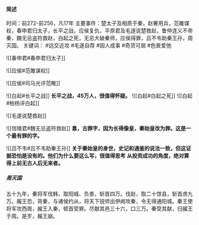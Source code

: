 #### 简述
时间：前272-前256，凡17年
主要事件：楚太子及相质于秦，赵奢用兵，范雎谋权，春申君归太子，长平之战，应侯复仇，平原君及毛遂说楚救赵，鲁仲连义不帝秦，魏无忌盗符救赵，白起之死，无忌大破秦师，应侯得罪，吕不韦助秦王孙，周灭国。
关键词： #远交近攻  #毛遂自荐 #因人成事 #奇货可居 #色衰爱弛 


![[春申君#春申君归太子]]

![[应侯#范雎谋权]]

![[应侯#司马光评范睢]]

![[白起#长平之战]]
**长平之战，45万人，很值得怀疑。**
![[白起#白起之死]]
![[白起#柏杨评白起]]

![[毛遂说楚救赵]]

![[信陵君#魏无忌盗符救赵]]
**辠，古罪字，因为长得像皇，秦始皇改为罪。这是一个最有罪的字。**

![[吕不韦#吕不韦助秦王孙]]
**关于秦始皇的身世，史记和通鉴的说法一致，但这证据恐怕是没有的。他们为什么要这么写，很值得思考**
**从投资成功的角度，绝对算得上前无古人后无来者。**

##### 周灭国
五十九年，秦将军伐韩，取阳城、负黍，斩首四万。伐赵，取二十馀县，斩首虏九万。赧王恐，背秦，与诸侯约从，将天下锐师出伊阙攻秦，令无得通阳城。秦王使将军攻西周，赧王入秦，顿首受罪。尽献其邑三十六，口三万。秦受其献，归赧王于周。是岁，赧王崩。
